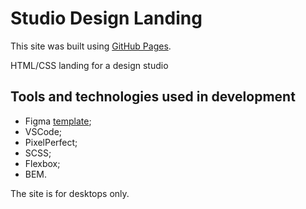 # Studio Design Landing

This site was built using [GitHub Pages](https://zweroboy1.github.io/restaurant-landing/).

HTML/CSS landing for a design studio

## Tools and technologies used in development

* Figma [template](https://www.figma.com/file/ocD8AT1YFFuseqFTgJlNDY/fpalace-landing); 
* VSCode; 
* PixelPerfect; 
* SCSS; 
* Flexbox; 
* BEM.

The site is for desktops only.
